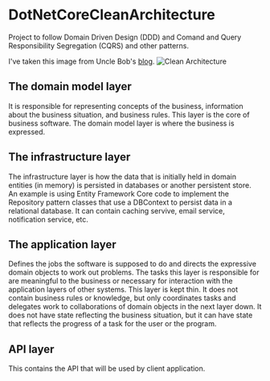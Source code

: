 # DotNetCoreCleanArchitecture

Project to follow Domain Driven Design (DDD) and Comand and Query Responsibility Segregation (CQRS) and other patterns.

I've taken this image from Uncle Bob's [blog](https://blog.cleancoder.com/uncle-bob/2012/08/13/the-clean-architecture.html).
![Clean Architecture](https://blog.cleancoder.com/uncle-bob/images/2012-08-13-the-clean-architecture/CleanArchitecture.jpg)


## The domain model layer
It is responsible for representing concepts of the business, information about the business situation, and business rules. 
This layer is the core of business software.
The domain model layer is where the business is expressed.

## The infrastructure layer
The infrastructure layer is how the data that is initially held in domain entities (in memory) is persisted in databases or another persistent store. 
An example is using Entity Framework Core code to implement the Repository pattern classes that use a DBContext to persist data in a relational database.
It can contain caching servive, email service, notification service, etc. 

## The application layer
Defines the jobs the software is supposed to do and directs the expressive domain objects to work out problems. 
The tasks this layer is responsible for are meaningful to the business or necessary for interaction with the application layers of other systems. 
This layer is kept thin. It does not contain business rules or knowledge, but only coordinates tasks and delegates work to collaborations of domain objects in the next layer down. 
It does not have state reflecting the business situation, but it can have state that reflects the progress of a task for the user or the program.

## API layer
This contains the API that will be used by client application.
